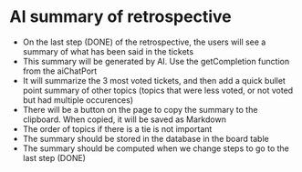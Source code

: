 # AI summary of retrospective

- On the last step (DONE) of the retrospective, the users will see
  a summary of what has been said in the tickets
- This summary will be generated by AI. Use the getCompletion function from the aiChatPort
- It will summarize the 3 most voted tickets, and then add
  a quick bullet point summary of other topics (topics that were less voted, or not voted but had multiple occurences)
- There will be a button on the page to copy the summary to the clipboard.
  When copied, it will be saved as Markdown
- The order of topics if there is a tie is not important
- The summary should be stored in the database in the board table
- The summary should be computed when we change steps to go to the last step (DONE)
